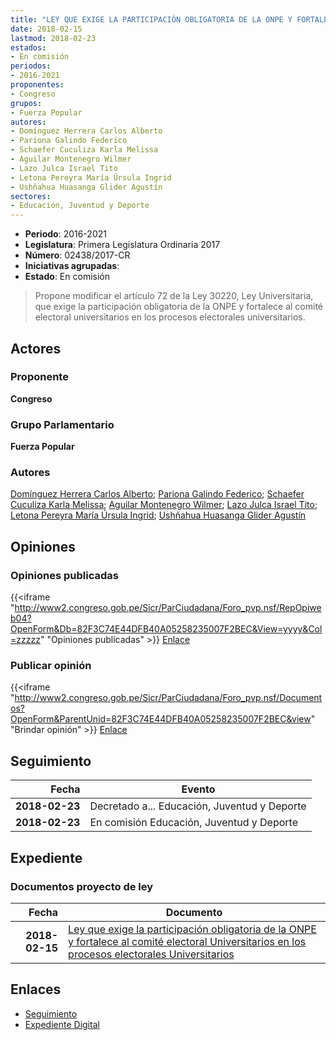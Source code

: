 ```yaml
---
title: "LEY QUE EXIGE LA PARTICIPACIÓN OBLIGATORIA DE LA ONPE Y FORTALECE AL COMITÉ ELECTORAL UNIVERSITARIOS EN LOS PROCESOS ELECTORALES UNIVERSITARIOS"
date: 2018-02-15
lastmod: 2018-02-23
estados:
- En comisión
periodos:
- 2016-2021
proponentes:
- Congreso
grupos:
- Fuerza Popular
autores:
- Domínguez Herrera Carlos Alberto
- Pariona Galindo Federico
- Schaefer Cuculiza Karla Melissa
- Aguilar Montenegro Wilmer
- Lazo Julca Israel Tito
- Letona Pereyra María Úrsula Ingrid
- Ushñahua Huasanga Glider Agustín
sectores:
- Educación, Juventud y Deporte
---
```

- **Periodo**: 2016-2021
- **Legislatura**: Primera Legislatura Ordinaria 2017
- **Número**: 02438/2017-CR
- **Iniciativas agrupadas**: 
- **Estado**: En comisión

> Propone modificar el artículo 72 de la Ley 30220, Ley Universitaria, que exige la participación obligatoria de la ONPE y fortalece al comité electoral universitarios en los procesos electorales universitarios.


## Actores

### Proponente

**Congreso**

### Grupo Parlamentario

**Fuerza Popular**

### Autores

[Domínguez Herrera Carlos Alberto](mailto:mailto:cdominguez@congreso.gob.pe); [Pariona Galindo Federico](mailto:mailto:fpariona@congreso.gob.pe); [Schaefer Cuculiza Karla Melissa](mailto:mailto:kschaefer@congreso.gob.pe); [Aguilar Montenegro Wilmer](mailto:mailto:waguilar@congreso.gob.pe); [Lazo Julca Israel Tito](mailto:mailto:ilazo@congreso.gob.pe); [Letona Pereyra María Úrsula Ingrid](mailto:mailto:mletona@congreso.gob.pe); [Ushñahua Huasanga Glider Agustín](mailto:mailto:gushnahua@congreso.gob.pe)

## Opiniones

### Opiniones publicadas

{{<iframe "http://www2.congreso.gob.pe/Sicr/ParCiudadana/Foro_pvp.nsf/RepOpiweb04?OpenForm&Db=82F3C74E44DFB40A05258235007F2BEC&View=yyyy&Col=zzzzz" "Opiniones publicadas" >}}
[Enlace](http://www2.congreso.gob.pe/Sicr/ParCiudadana/Foro_pvp.nsf/RepOpiweb04?OpenForm&Db=82F3C74E44DFB40A05258235007F2BEC&View=yyyy&Col=zzzzz)

### Publicar opinión

{{<iframe "http://www2.congreso.gob.pe/Sicr/ParCiudadana/Foro_pvp.nsf/Documentos?OpenForm&ParentUnid=82F3C74E44DFB40A05258235007F2BEC&view" "Brindar opinión" >}}
[Enlace](http://www2.congreso.gob.pe/Sicr/ParCiudadana/Foro_pvp.nsf/Documentos?OpenForm&ParentUnid=82F3C74E44DFB40A05258235007F2BEC&view)


## Seguimiento

| Fecha | Evento |
|------:|--------|
| **2018-02-23** | Decretado a... Educación, Juventud y Deporte |
| **2018-02-23** | En comisión Educación, Juventud y Deporte |

## Expediente

### Documentos proyecto de ley

| Fecha | Documento |
|------:|-----------|
| **2018-02-15** | [Ley que exige la participación obligatoria de la ONPE y fortalece al comité electoral Universitarios en los procesos electorales Universitarios](http://www.leyes.congreso.gob.pe/Documentos/2016_2021/Proyectos_de_Ley_y_de_Resoluciones_Legislativas/PL0243820180215.pdf) |

## Enlaces

- [Seguimiento](http://www2.congreso.gob.pe/Sicr/TraDocEstProc/CLProLey2016.nsf/f7fff46988ca05b1052578e100829cc7/9a8a3858fdb5b6c005258235007782e0?OpenDocument)
- [Expediente Digital](http://www2.congreso.gob.pe/Sicr/TraDocEstProc/CLProLey2016.nsf/f7fff46988ca05b1052578e100829cc7/9a8a3858fdb5b6c005258235007782e0?OpenDocument&Click=05257FB7005EB655.eb71d0cf91d8294e05256cdf006b5706/$Body/0.1C6C)

